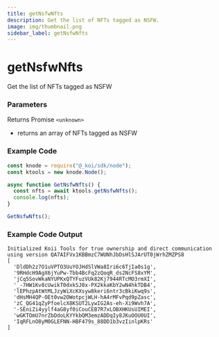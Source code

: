 ```yaml
---
title: getNsfwNfts
description: Get the list of NFTs tagged as NSFW.
image: img/thumbnail.png
sidebar_label: getNsfwNfts
---
```


# getNsfwNfts

Get the list of NFTs tagged as NSFW

### Parameters

Returns Promise `<unknown>`

- returns an array of NFTs tagged as NSFW

### Example Code

```jsx
const knode = require("@_koi/sdk/node");
const ktools = new knode.Node();

async function GetNsfwNfts() {
  const nfts = await ktools.getNsfwNfts();
  console.log(nfts);
}

GetNsfwNfts();
```

### Example Code Output

```
Initialized Koii Tools for true ownership and direct communication using version QA7AIFVx1KBBmzC7WUNhJbDsHlSJArUT0jWrhZMZPS8
[
  'DldDh2z7O1uVPTO3UuYOJHdSlVWa8Iri6c6TjIa0s1g',
  '9RHdcH9AgX6jYuPw-Tbb4BcFq2zQoqR_ds2NcFS8xYM',
  'jCq5SovWkaNYUPKxQTYFuzVUk82Kj7944RTcMO3rmXI',
  '_-7HW1Kv8cUwikT0dxkSJ0x-PX2kkaKbY2wN4hkTDB4',
  'lEPhzpAtWtMLJzyWiXcKXsyw8keri6ntr3cBkiKwq9s',
  'dHsMH4QP-OEt0vw2OWotpcjWLH-hA4rMFvPqd9pZasc',
  'zC_QG41qZyPfoelcX8KSUT2LywIG2As-eh-Xi9Wvh7A',
  '-SEniZi4yylf4aG8yf0iCouCEB7R7xLOBXHKUsUIMEI',
  'wGKTOmU7nrZbDdoLKYYkbQM3emzADDqIy8JKuOOU0UI',
  'IqRFLnO8yM0GLEFNN-HBF479s_88DD1b3vzIinlpKRs'
]
```
